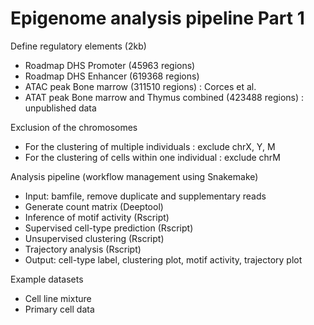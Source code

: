 # Epigenome analysis pipeline Part 1


Define regulatory elements (2kb)
- Roadmap DHS Promoter (45963 regions)
- Roadmap DHS Enhancer (619368 regions)
- ATAC peak Bone marrow (311510 regions) : Corces et al.
- ATAT peak Bone marrow and Thymus combined (423488 regions) : unpublished data

Exclusion of the chromosomes
- For the clustering of multiple individuals : exclude chrX, Y, M
- For the clustering of cells within one individual : exclude chrM

Analysis pipeline (workflow management using Snakemake)
- Input: bamfile, remove duplicate and supplementary reads
- Generate count matrix (Deeptool)
- Inference of motif activity (Rscript)
- Supervised cell-type prediction (Rscript)
- Unsupervised clustering (Rscript)
- Trajectory analysis (Rscript)
- Output: cell-type label, clustering plot, motif activity, trajectory plot

Example datasets
- Cell line mixture
- Primary cell data
